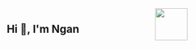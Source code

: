 <img align="right" width="64" src="https://github.com/user-attachments/assets/a15b016a-887c-49fc-bb39-a41e2e0ca6eb" />
<!-- <img align="right" width="64" src="https://img.icons8.com/color/48/vietnam-circular.png" /> -->

<h2 align="center">Hi 👋, I'm Ngan</h2>
